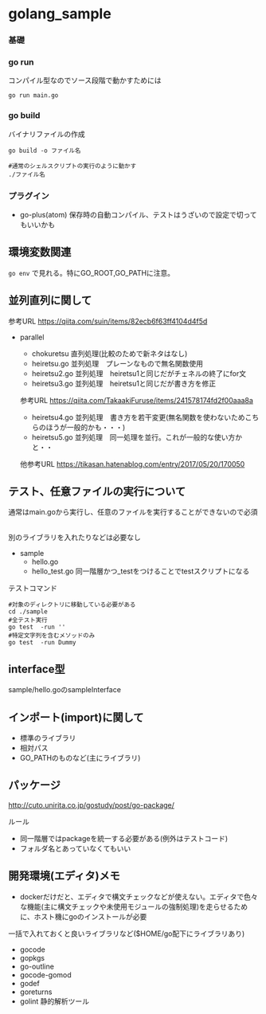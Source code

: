 # golang_sample

### 基礎

### go run
コンパイル型なのでソース段階で動かすためには
```
go run main.go

```
### go build
バイナリファイルの作成
```
go build -o ファイル名　

#通常のシェルスクリプトの実行のように動かす
./ファイル名
```


### プラグイン
- go-plus(atom)
  保存時の自動コンパイル、テストはうざいので設定で切ってもいいかも

## 環境変数関連
```go env``` で見れる。特にGO_ROOT,GO_PATHに注意。

## 並列直列に関して
参考URL https://qiita.com/suin/items/82ecb6f63ff4104d4f5d
- parallel
    - chokuretsu 直列処理(比較のためで新ネタはなし)
    - heiretsu.go 並列処理　プレーンなもので無名関数使用
    - heiretsu2.go 並列処理　heiretsu1と同じだがチェネルの終了にfor文
    - heiretsu3.go 並列処理　heiretsu1と同じだが書き方を修正

    参考URL https://qiita.com/TakaakiFuruse/items/241578174fd2f00aaa8a
    - heiretsu4.go 並列処理　書き方を若干変更(無名関数を使わないためこちらのほうが一般的かも・・・)
    - heiretsu5.go 並列処理　同一処理を並行。これが一般的な使い方かと・・

    他参考URL https://tikasan.hatenablog.com/entry/2017/05/20/170050

## テスト、任意ファイルの実行について

通常はmain.goから実行し、任意のファイルを実行することができないので必須

<br>
別のライブラリを入れたりなどは必要なし

- sample
    - hello.go
    - hello_test.go
    同一階層かつ_testをつけることでtestスクリプトになる

テストコマンド
```
#対象のディレクトリに移動している必要がある
cd ./sample
#全テスト実行
go test  -run ''
#特定文字列を含むメソッドのみ
go test  -run Dummy
```
## interface型

sample/hello.goのsampleInterface


## インポート(import)に関して

- 標準のライブラリ
- 相対パス
- GO_PATHのものなど(主にライブラリ)

## パッケージ
http://cuto.unirita.co.jp/gostudy/post/go-package/

ルール
- 同一階層ではpackageを統一する必要がある(例外はテストコード)
- フォルダ名とあっていなくてもいい    

## 開発環境(エディタ)メモ
- dockerだけだと、エディタで構文チェックなどが使えない。エディタで色々な機能(主に構文チェックや未使用モジュールの強制処理)を走らせるために、ホスト機にgoのインストールが必要

一括で入れておくと良いライブラリなど($HOME/go配下にライブラリあり)
- gocode
- gopkgs
- go-outline
- gocode-gomod
- godef
- goreturns
- golint 静的解析ツール
